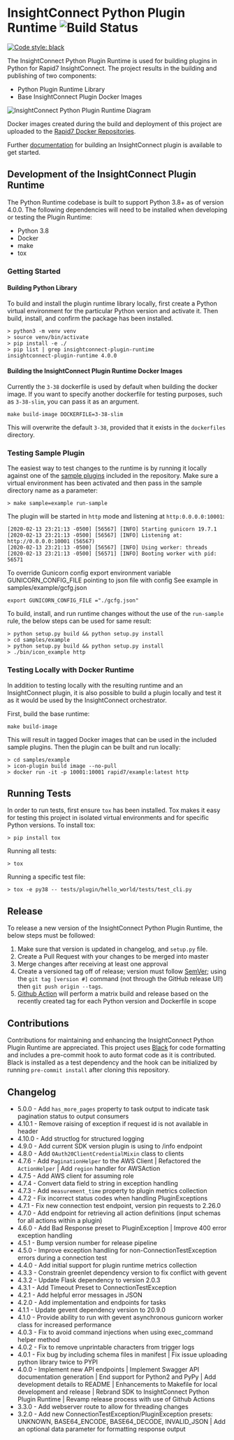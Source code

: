 
# InsightConnect Python Plugin Runtime ![Build Status](https://github.com/rapid7/komand-plugin-sdk-python/workflows/Continuous%20Integration/badge.svg)

[![Code style: black](https://img.shields.io/badge/code%20style-black-000000.svg)](https://github.com/psf/black)

The InsightConnect Python Plugin Runtime is used for building plugins in Python for Rapid7 InsightConnect. The project
results in the building and publishing of two components: 

* Python Plugin Runtime Library 
* Base InsightConnect Plugin Docker Images 

![InsightConnect Python Plugin Runtime Diagram](plugin-runtime-diagram.png)

Docker images created during the build and deployment of this project are uploaded to the 
[Rapid7 Docker Repositories](https://hub.docker.com/orgs/rapid7/repositories).

Further [documentation](https://komand.github.io/python/start.html) for building an InsightConnect plugin is available 
to get started.

## Development of the InsightConnect Plugin Runtime

The Python Runtime codebase is built to support Python 3.8+ as of version 4.0.0. The following dependencies will need 
to be installed when developing or testing the Plugin Runtime:

- Python 3.8
- Docker
- make
- tox

### Getting Started

#### Building Python Library

To build and install the plugin runtime library locally, first create a Python virtual environment for the particular Python 
version and activate it. Then build, install, and confirm the package has been installed.
```
> python3 -m venv venv
> source venv/bin/activate
> pip install -e ./
> pip list | grep insightconnect-plugin-runtime
insightconnect-plugin-runtime 4.0.0
```

#### Building the InsightConnect Plugin Runtime Docker Images

Currently the `3-38` dockerfile is used by default when building the docker image. If you want to specify another 
dockerfile for testing purposes, such as `3-38-slim`, you can pass it as an argument.

```
make build-image DOCKERFILE=3-38-slim
```

This will overwrite the default `3-38`, provided that it exists in the `dockerfiles` directory.

### Testing Sample Plugin
The easiest way to test changes to the runtime is by running it locally against one of the [sample plugins](./samples) 
included in the repository. Make sure a virtual environment has been activated and then pass in the sample directory 
name as a parameter:
```
> make sample=example run-sample
```

The plugin will be started in `http` mode and listening at `http:0.0.0.0:10001`:
```
[2020-02-13 23:21:13 -0500] [56567] [INFO] Starting gunicorn 19.7.1
[2020-02-13 23:21:13 -0500] [56567] [INFO] Listening at: http://0.0.0.0:10001 (56567)
[2020-02-13 23:21:13 -0500] [56567] [INFO] Using worker: threads
[2020-02-13 23:21:13 -0500] [56571] [INFO] Booting worker with pid: 56571
```

To override Gunicorn config export environment variable GUNICORN_CONFIG_FILE pointing to json file with config
See example in samples/example/gcfg.json 
```
export GUNICORN_CONFIG_FILE ="./gcfg.json"
```

To build, install, and run runtime changes without the use of the `run-sample` rule, the below steps can be used for 
same result:
```
> python setup.py build && python setup.py install
> cd samples/example
> python setup.py build && python setup.py install
> ./bin/icon_example http
```

### Testing Locally with Docker Runtime

In addition to testing locally with the resulting runtime and an InsightConnect plugin, it is also possible to build a 
plugin locally and test it as it would be used by the InsightConnect orchestrator.

First, build the base runtime:
```
make build-image
```

This will result in tagged Docker images that can be used in the included sample plugins. Then the plugin can be built 
and run locally:
```
> cd samples/example
> icon-plugin build image --no-pull
> docker run -it -p 10001:10001 rapid7/example:latest http
```

## Running Tests

In order to run tests, first ensure `tox` has been installed. Tox makes it easy for testing this project in isolated 
virtual environments and for specific Python versions. To install tox:
```
> pip install tox
```

Running all tests:
```
> tox
```

Running a specific test file:
```
> tox -e py38 -- tests/plugin/hello_world/tests/test_cli.py
```

## Release

To release a new version of the InsightConnect Python Plugin Runtime, the below steps must be followed:

1. Make sure that version is updated in changelog, and `setup.py` file. 
2. Create a Pull Request with your changes to be merged into master
3. Merge changes after receiving at least one approval
4. Create a versioned tag off of release; version must follow [SemVer](https://semver.org/); using the `git tag [version #]` command (not through the GitHub release UI!) then `git push origin --tags`.
5. [Github Action](https://github.com/rapid7/komand-plugin-sdk-python/actions) will perform a matrix build and release 
based on the recently created tag for each Python version and Dockerfile in scope

## Contributions

Contributions for maintaining and enhancing the InsightConnect Python Plugin Runtime are appreciated. This project uses
[Black](https://github.com/psf/black) for code formatting and includes a pre-commit hook to auto format code as it is
contributed. Black is installed as a test dependency and the hook can be initialized by running `pre-commit install` 
after cloning this repository.

## Changelog

* 5.0.0 - Add `has_more_pages` property to task output to indicate task pagination status to output consumers
* 4.10.1 - Remove raising of exception if request id is not available in header
* 4.10.0 - Add structlog for structured logging
* 4.9.0 - Add current SDK version plugin is using to /info endpoint
* 4.8.0 - Add `OAuth20ClientCredentialMixin` class to clients
* 4.7.6 - Add `PaginationHelper` to the AWS Client | Refactored the `ActionHelper` | Add `region` handler for AWSAction 
* 4.7.5 - Add AWS client for assuming role 
* 4.7.4 - Convert data field to string in exception handling 
* 4.7.3 - Add `measurement_time` property to plugin metrics collection
* 4.7.2 - Fix incorrect status codes when handling PluginExceptions
* 4.7.1 - Fix new connection test endpoint, version pin requests to 2.26.0
* 4.7.0 - Add endpoint for retrieving all action definitions (input schemas for all actions within a plugin)
* 4.6.0 - Add Bad Response preset to PluginException | Improve 400 error exception handling
* 4.5.1 - Bump version number for release pipeline
* 4.5.0 - Improve exception handling for non-ConnectionTestException errors during a connection test
* 4.4.0 - Add initial support for plugin runtime metrics collection
* 4.3.3 - Constrain greenlet dependency version to fix conflict with gevent
* 4.3.2 - Update Flask dependency to version 2.0.3
* 4.3.1 - Add Timeout Preset to ConnectionTestException
* 4.2.1 - Add helpful error messages in JSON
* 4.2.0 - Add implementation and endpoints for tasks
* 4.1.1 - Update gevent dependency version to 20.9.0
* 4.1.0 - Provide ability to run with gevent asynchronous gunicorn worker class for increased performance
* 4.0.3 - Fix to avoid command injections when using exec_command helper method
* 4.0.2 - Fix to remove unprintable characters from trigger logs
* 4.0.1 - Fix bug by including schema files in manifest | Fix issue uploading python library twice to PYPI
* 4.0.0 - Implement new API endpoints | 
 Implement Swagger API documentation generation | 
 End support for Python2 and PyPy | 
 Add development details to README |
 Enhancements to Makefile for local development and release | 
 Rebrand SDK to InsightConnect Python Plugin Runtime | 
 Revamp release process with use of Github Actions
* 3.3.0 - Add webserver route to allow for threading changes
* 3.2.0 - Add new ConnectionTestException/PluginException presets:
 UNKNOWN, BASE64_ENCODE, BASE64_DECODE, INVALID_JSON |
 Add an optional data parameter for formatting response output
